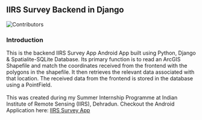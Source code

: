 ## IIRS Survey Backend in Django
![Contributors](https://img.shields.io/github/contributors/Abhishek-Kathayat/IIRS_Survey_API)

### Introduction

This is the backend IIRS Survey App Android App built using Python, Django & Spatialite-SQLite Database. Its primary function is to read an ArcGIS Shapefile and match the coordinates received from the frontend with the polygons in the shapefile. It then retrieves the relevant data associated with that location. The received data from the frontend is stored in the database using a PointField. <br/>
<br/>
This was created during my Summer Internship Programme at Indian Institute of Remote Sensing (IIRS), Dehradun. Checkout the Android Application here:
[IIRS Survey App](https://github.com/Abhishek-Kathayat/IIRSSurveyApp)
